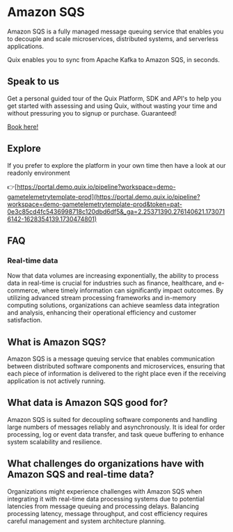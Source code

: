 <!--[tech-name]-->
# Amazon SQS

<!--[blurb-about-tech]-->
Amazon SQS is a fully managed message queuing service that enables you to decouple and scale microservices, distributed systems, and serverless applications.

Quix enables you to sync from Apache Kafka <span id="to_or_from">to</span> <span id="techname">Amazon SQS</span>, in seconds.

## Speak to us

Get a personal guided tour of the Quix Platform, SDK and API's to help you get started with assessing and using Quix, without wasting your time and without pressuring you to signup or purchase. Guaranteed!

[Book here!](https://share.hsforms.com/1iW0TmZzKQMChk0lxd_tGiw4yjw2?__hstc=175542013.19c333c2ae8002be5fbc6a17a447e442.1730474801833.1730474801833.1730716142494.2&__hssc=175542013.2.1730716142494&__hsfp=3927774151)

## Explore

If you prefer to explore the platform in your own time then have a look at our readonly environment

👉[https://portal.demo.quix.io/pipeline?workspace=demo-gametelemetrytemplate-prod](https://portal.demo.quix.io/pipeline?workspace=demo-gametelemetrytemplate-prod&token=pat-0e3c85cd4fc5436998718c120dbd6df5&_ga=2.25371390.276140621.1730716142-1628354139.1730474801)

## FAQ

### Real-time data

Now that data volumes are increasing exponentially, the ability to process data in real-time is crucial for industries such as finance, healthcare, and e-commerce, where timely information can significantly impact outcomes. By utilizing advanced stream processing frameworks and in-memory computing solutions, organizations can achieve seamless data integration and analysis, enhancing their operational efficiency and customer satisfaction.

## What is <span id="techname">Amazon SQS</span>?

<!--[tech-seo-text]-->
Amazon SQS is a message queuing service that enables communication between distributed software components and microservices, ensuring that each piece of information is delivered to the right place even if the receiving application is not actively running.

## What data is <span id="techname">Amazon SQS</span> good for?

<!--[tech-data-seo-text]-->
Amazon SQS is suited for decoupling software components and handling large numbers of messages reliably and asynchronously. It is ideal for order processing, log or event data transfer, and task queue buffering to enhance system scalability and resilience.

## What challenges do organizations have with <span id="techname">Amazon SQS</span> and real-time data?

<!--[tech-challenges-seo-text]-->
Organizations might experience challenges with Amazon SQS when integrating it with real-time data processing systems due to potential latencies from message queuing and processing delays. Balancing processing latency, message throughput, and cost efficiency requires careful management and system architecture planning.